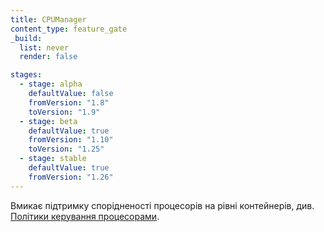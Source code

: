```yaml
---
title: CPUManager
content_type: feature_gate
_build:
  list: never
  render: false

stages:
  - stage: alpha 
    defaultValue: false
    fromVersion: "1.8"
    toVersion: "1.9"
  - stage: beta
    defaultValue: true
    fromVersion: "1.10"  
    toVersion: "1.25" 
  - stage: stable
    defaultValue: true
    fromVersion: "1.26"  
---
```

Вмикає підтримку спорідненості процесорів на рівні контейнерів, див. [Політики керування процесорами](/docs/tasks/administer-cluster/cpu-management-policies/).
